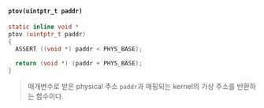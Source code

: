 #### `ptov(uintptr_t paddr)`
```c
static inline void *
ptov (uintptr_t paddr)
{
  ASSERT ((void *) paddr < PHYS_BASE);

  return (void *) (paddr + PHYS_BASE);
}
```

> 매개변수로 받은 physical 주소 `paddr`과 매핑되는 kernel의 가상 주소를 반환하는 함수이다.

